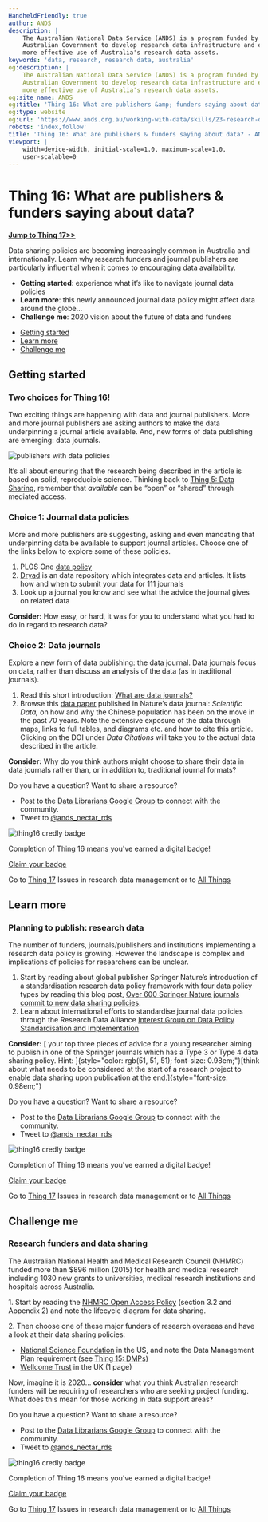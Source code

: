 ```yaml
---
HandheldFriendly: true
author: ANDS
description: |
    The Australian National Data Service (ANDS) is a program funded by the
    Australian Government to develop research data infrastructure and enable
    more effective use of Australia's research data assets.
keywords: 'data, research, research data, australia'
og:description: |
    The Australian National Data Service (ANDS) is a program funded by the
    Australian Government to develop research data infrastructure and enable
    more effective use of Australia's research data assets.
og:site_name: ANDS
og:title: 'Thing 16: What are publishers &amp; funders saying about data?'
og:type: website
og:url: 'https://www.ands.org.au/working-with-data/skills/23-research-data-things/all23/thing-16'
robots: 'index,follow'
title: 'Thing 16: What are publishers & funders saying about data? - ANDS'
viewport: |
    width=device-width, initial-scale=1.0, maximum-scale=1.0,
    user-scalable=0
---
```


# Thing 16: What are publishers & funders saying about data?

**[Jump to Thing 17&gt;&gt;](thing-17.md)**

Data sharing policies are becoming increasingly common in Australia and
internationally.  Learn why research funders and journal publishers are
particularly influential when it comes to encouraging data availability.

-   **Getting started**: experience what it’s like to navigate journal
    data policies
-   **Learn more**: this newly announced journal data policy might
    affect data around the globe...
-   **Challenge me**: 2020 vision about the future of data and funders

* [Getting started](#getting-started)
* [Learn more](#learn-more)
* [Challenge me](#challenge-me)

## Getting started
### Two choices for Thing 16!

Two exciting things are happening with data and journal publishers. More
and more journal publishers are asking authors to make the
data underpinning a journal article available. And, new forms of data
publishing are emerging: data journals.

![publishers with data policies](../images/funders-slide.png)

It’s all about ensuring that the research being described in the article
is based on solid, reproducible science. Thinking back to [Thing 5: Data
Sharing](thing-5.md), remember that *available* can be “open” or “shared” through mediated
access.

### Choice 1: Journal data policies

More and more publishers are suggesting, asking and even mandating that
underpinning data be available to support journal articles. Choose one
of the links below to explore some of these policies.

1.  PLOS One [data
    policy](http://journals.plos.org/plosone/s/data-availability)
2.  [Dryad](http://datadryad.org/pages/jdap "Dryad") is an data
    repository which integrates data and articles. It lists how and when
    to submit your data for 111 journals
3.  Look up a journal you know and see what the advice the journal gives
    on related data

**Consider:** How easy, or hard, it was for you to understand what you
had to do in regard to research data?

### Choice 2: Data journals

Explore a new form of data publishing: the data journal. Data journals
focus on data, rather than discuss an analysis of the data (as in
traditional journals).

1.  Read this short introduction: [What are data
    journals?](https://www.ands.org.au/working-with-data/publishing-and-reusing-data/data-journals#dj "Data and Journals")
2.  Browse this [data paper](http://www.nature.com/articles/sdata201647)
    published in Nature’s data journal: *Scientific Data,* on how and
    why the Chinese population has been on the move in the past 70
    years. Note the extensive exposure of the data through maps, links
    to full tables, and diagrams etc. and how to cite this article.
    Clicking on the DOI under *Data Citations* will take you to the
    actual data described in the article.

**Consider:** Why do you think authors might choose to share their data
in data journals rather than, or in addition to, traditional journal
formats?


Do you have a question?  Want to share a resource?

-   Post to the [Data Librarians Google Group](https://plus.google.com/u/0/communities/105455769899183786145)
    to connect with the community.
-   Tweet to [@ands\_nectar\_rds](http://twitter.com/ands_nectar_rds "ANDS Nectar RDS on Twitter")

![thing16 credly badge](../images/Badge-thing16.png)

Completion of Thing 16 means you've earned a digital badge!

[Claim your badge](https://credly.com/claim/66863/43B-EF86-1FF "Credly")

Go to [Thing 17](thing-17.md "thing 17")
Issues in research data management or to [All Things](index.md)


## Learn more 
### Planning to publish: research data


The number of funders, journals/publishers and institutions implementing
a research data policy is growing. However the landscape is complex and
implications of policies for researchers can be unclear.

1.  Start by reading about global publisher Springer Nature’s
    introduction of a standardisation research data policy framework
    with four data policy types by reading this blog post, [Over 600
    Springer Nature journals commit to new data sharing
    policies](http://group.springernature.com/gb/group/media/press-releases/over-600-springer-nature-journals-commit-to-new-data-sharing-policies/11111248).  
2.  Learn about international efforts to standardise journal data
    policies through the Research Data Alliance [Interest Group on Data
    Policy Standardisation and
    Implementation](https://www.rd-alliance.org/groups/data-policy-standardisation-and-implementation)

**Consider:** [ your top three pieces of advice for a young researcher
aiming to publish in one of the Springer journals which has a Type 3 or
Type 4 data sharing policy.
Hint: ]{style="color: rgb(51, 51, 51); font-size: 0.98em;"}[think about
what needs to be considered at the start of a research project to enable
data sharing upon publication at the end.]{style="font-size: 0.98em;"}


Do you have a question?  Want to share a resource?

-   Post to the [Data Librarians Google Group](https://plus.google.com/u/0/communities/105455769899183786145)
    to connect with the community.
-   Tweet to [@ands\_nectar\_rds](http://twitter.com/ands_nectar_rds "ANDS Nectar RDS on Twitter")

![thing16 credly badge](../images/Badge-thing16.png)

Completion of Thing 16 means you've earned a digital badge!

[Claim your badge](https://credly.com/claim/66863/43B-EF86-1FF "Credly")

Go to [Thing 17](thing-17.md "thing 17")
Issues in research data management or to [All Things](index.md)

## Challenge me
### Research funders and data sharing

The Australian National Health and Medical Research Council (NHMRC)
funded more than \$896 million (2015) for health and medical research
including 1030 new grants to universities, medical research institutions
and hospitals across Australia.

1\. Start by reading the [NHMRC Open Access
Policy](https://www.nhmrc.gov.au/_files_nhmrc/file/research/nhmrc_open_access_policy_15_january_2018_v2.pdf "NHMRC Open Access Policy")
(section 3.2 and Appendix 2) and note the lifecycle diagram for data
sharing.

2\. Then choose one of these major funders of research overseas and have
a look at their data sharing policies:

-   [National Science
    Foundation](http://www.nsf.gov/bfa/dias/policy/dmp.jsp) in the US,
    and note the Data Management Plan requirement (see [Thing 15:
    DMPs](https://www.ands.org.au/working-with-data/skills/23-research-data-things/all23/thing-15 "Thing 15"))
-   [Wellcome
    Trust](https://wellcome.ac.uk/funding/managing-grant/policy-data-management-and-sharing)
    in the UK (1 page)

Now, imagine it is 2020… **consider** what you think Australian research
funders will be requiring of researchers who are seeking project
funding. What does this mean for those working in data support areas?


Do you have a question?  Want to share a resource?

-   Post to the [Data Librarians Google Group](https://plus.google.com/u/0/communities/105455769899183786145)
    to connect with the community.
-   Tweet to [@ands\_nectar\_rds](http://twitter.com/ands_nectar_rds "ANDS Nectar RDS on Twitter")

![thing16 credly badge](../images/Badge-thing16.png)

Completion of Thing 16 means you've earned a digital badge!

[Claim your badge](https://credly.com/claim/66863/43B-EF86-1FF "Credly")

Go to [Thing 17](thing-17.md "thing 17")
Issues in research data management or to [All Things](index.md)

